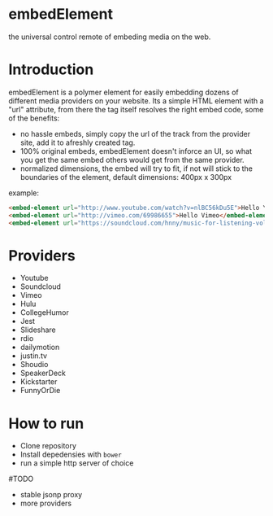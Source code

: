 embedElement
============
the universal control remote of embeding media on the web.

# Introduction
embedElement is a polymer element for easily embedding dozens of different media providers on your website.
Its a simple HTML element with a "url" attribute, from there the tag itself resolves the right embed code, some of the benefits:
- no hassle embeds, simply copy the url of the track from the provider site, add it to afreshly created tag.
- 100% original embeds, embedElement doesn't inforce an UI, so what you get the same embed others would get from the same provider.
- normalized dimensions, the embed will try to fit, if not will stick to the boundaries of the element, default dimensions: 400px x 300px

example:
```html
<embed-element url="http://www.youtube.com/watch?v=nlBC56kDu5E">Hello Youtube</embed-element><!-- A Youtube embed-->
<embed-element url="http://vimeo.com/69986655">Hello Vimeo</embed-element><!-- A Vimeo embed-->
<embed-element url="https://soundcloud.com/hnny/music-for-listening-vol-7">Hello Soundcloud</embed-element><!-- A Soundcloud embed-->

```

# Providers

- Youtube
- Soundcloud
- Vimeo
- Hulu
- CollegeHumor
- Jest
- Slideshare
- rdio
- dailymotion
- justin.tv
- Shoudio
- SpeakerDeck
- Kickstarter
- FunnyOrDie

# How to run
- Clone repository
- Install depedensies with `bower`
- run a simple http server of choice

#TODO
- stable jsonp proxy
- more providers

